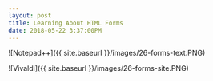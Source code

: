 ```yaml
---
layout: post
title: Learning About HTML Forms
date: 2018-05-22 3:37:00PM
---
```


![Notepad++]({{ site.baseurl }}/images/26-forms-text.PNG)

![Vivaldi]({{ site.baseurl }}/images/26-forms-site.PNG)

